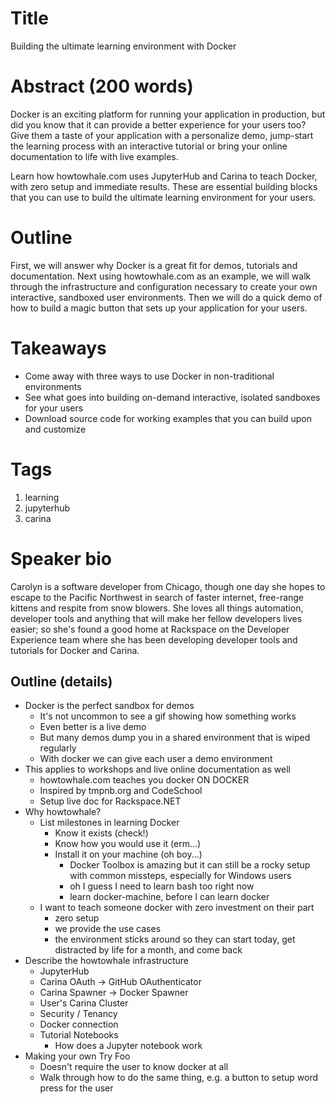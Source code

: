 # Title
Building the ultimate learning environment with Docker

# Abstract (200 words)
Docker is an exciting platform for running your application in production, but
did you know that it can provide a better experience for your users too? Give them
a taste of your application with a personalize demo,
jump-start the learning process with an interactive tutorial
or bring your online documentation to life with live examples.

Learn how howtowhale.com uses JupyterHub and Carina to teach Docker,
with zero setup and immediate results. These are essential building blocks that
you can use to build the ultimate learning environment for your users.

# Outline
First, we will answer why Docker is a great fit for demos, tutorials and documentation.
Next using howtowhale.com as an example, we will walk through the infrastructure
and configuration necessary to create your own interactive, sandboxed user environments.
Then we will do a quick demo of how to build a magic button that sets up your
application for your users.

# Takeaways
* Come away with three ways to use Docker in non-traditional environments
* See what goes into building on-demand interactive, isolated sandboxes for your users
* Download source code for working examples that you can build upon and customize

# Tags
1. learning
2. jupyterhub
3. carina

# Speaker bio
Carolyn is a software developer from Chicago, though one day she hopes
to escape to the Pacific Northwest in search of faster internet, free-range kittens
and respite from snow blowers. She loves all things automation, developer tools
and anything that will make her fellow developers lives easier; so she's found a good home
at Rackspace on the Developer Experience team where she has been developing
developer tools and tutorials for Docker and Carina.


## Outline (details)
* Docker is the perfect sandbox for demos
  * It's not uncommon to see a gif showing how something works
  * Even better is a live demo
  * But many demos dump you in a shared environment that is wiped regularly
  * With docker we can give each user a demo environment
* This applies to workshops and live online documentation as well
  * howtowhale.com teaches you docker ON DOCKER
  * Inspired by tmpnb.org and CodeSchool
  * Setup live doc for Rackspace.NET
* Why howtowhale?
  * List milestones in learning Docker
    * Know it exists (check!)
    * Know how you would use it (erm...)
    * Install it on your machine (oh boy...)
      * Docker Toolbox is amazing but it can still be a rocky setup with common missteps, especially for Windows users
      * oh I guess I need to learn bash too right now
      * learn docker-machine, before I can learn docker
  * I want to teach someone docker with zero investment on their part
    * zero setup
    * we provide the use cases
    * the environment sticks around so they can start today, get distracted by life for a month, and come back
* Describe the howtowhale infrastructure
  * JupyterHub
  * Carina OAuth -> GitHub OAuthenticator
  * Carina Spawner -> Docker Spawner
  * User's Carina Cluster
  * Security / Tenancy
  * Docker connection
  * Tutorial Notebooks
    * How does a Jupyter notebook work
* Making your own Try Foo
  * Doesn't require the user to know docker at all
  * Walk through how to do the same thing, e.g. a button to setup word press for the user
